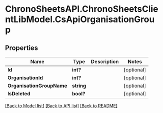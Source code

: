 # ChronoSheetsAPI.ChronoSheetsClientLibModel.CsApiOrganisationGroup
## Properties

Name | Type | Description | Notes
------------ | ------------- | ------------- | -------------
**Id** | **int?** |  | [optional] 
**OrganisationId** | **int?** |  | [optional] 
**OrganisationGroupName** | **string** |  | [optional] 
**IsDeleted** | **bool?** |  | [optional] 

[[Back to Model list]](../README.md#documentation-for-models) [[Back to API list]](../README.md#documentation-for-api-endpoints) [[Back to README]](../README.md)

